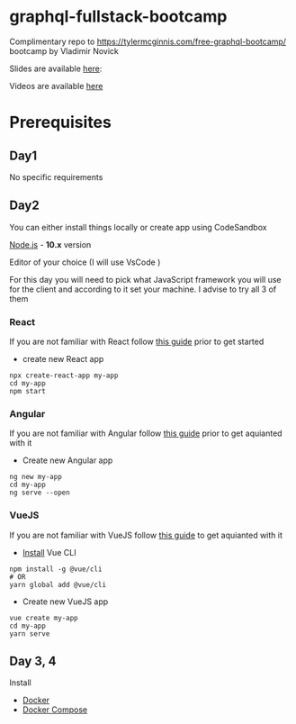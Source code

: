 # graphql-fullstack-bootcamp
Complimentary repo to https://tylermcginnis.com/free-graphql-bootcamp/ bootcamp by Vladimir Novick

Slides are available [here](https://slides.com/vladimirnovick/graphql-fullstack-bootcamp):

Videos are available [here](https://www.youtube.com/watch?v=Jl7oYk7Ye9E&list=PL28aKhmSneX86qqmzVNjwYJ1OZORPFxAr)

# Prerequisites 

## Day1

No specific requirements

## Day2

You can either install things locally or create app using CodeSandbox

[Node.js](https://nodejs.org/en/download/) - **10.x** version

Editor of your choice (I will use VsCode )

For this day you will need to pick what JavaScript framework you will use for the client and according to it set your machine. I advise to try all 3 of them

### React

If you are not familiar with React follow [this guide](https://reactjs.org/docs/getting-started.html) prior to get started

- create new React app

```
npx create-react-app my-app
cd my-app
npm start
```

### Angular

If you are not familiar with Angular follow [this guide](https://angular.io/guide/quickstart) prior to get aquianted with it

- Create new Angular app

```
ng new my-app
cd my-app
ng serve --open
```

### VueJS

If you are not familiar with VueJS follow [this guide](https://vuejs.org/v2/guide/) to get aquianted with it

- [Install](https://cli.vuejs.org/guide/installation.html) Vue CLI

```
npm install -g @vue/cli
# OR
yarn global add @vue/cli
```

- Create new VueJS app

```
vue create my-app
cd my-app
yarn serve
```



## Day 3, 4

Install 

- [Docker](https://docs.docker.com/install/)
- [Docker Compose](https://docs.docker.com/compose/install/)







